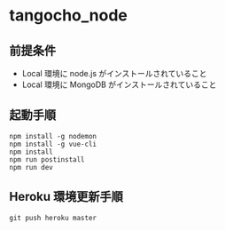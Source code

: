 # tangocho_node

## 前提条件

- Local 環境に node.js がインストールされていること
- Local 環境に MongoDB がインストールされていること

## 起動手順

```
npm install -g nodemon
npm install -g vue-cli
npm install
npm run postinstall
npm run dev
```

## Heroku 環境更新手順

```
git push heroku master
```
